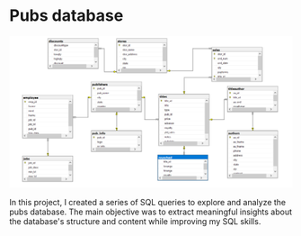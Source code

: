 # Pubs database

![pubs_diagram](./pubs_diagram.PNG)

In this project, I created a series of SQL queries to explore and analyze the pubs database. The main objective was to extract meaningful insights about the database's structure and content while improving my SQL skills.

